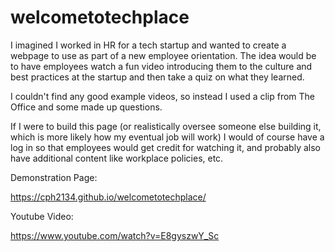 # welcometotechplace

I imagined I worked in HR for a tech startup and wanted to create a webpage to use as part of a new employee orientation. The idea would be to have employees watch a fun video introducing them to the culture and best practices at the startup and then take a quiz on what they learned.

I couldn't find any good example videos, so instead I used a clip from The Office and some made up questions.

If I were to build this page (or realistically oversee someone else building it, which is more likely how my eventual job will work) I would of course have a log in so that employees would get credit for watching it, and probably also have additional content like workplace policies, etc.

Demonstration Page:

https://cph2134.github.io/welcometotechplace/

Youtube Video:

https://www.youtube.com/watch?v=E8gyszwY_Sc
